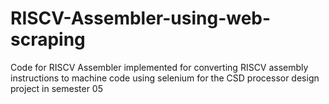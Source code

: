# RISCV-Assembler-using-web-scraping
Code for RISCV Assembler implemented for converting RISCV assembly instructions to machine code using selenium for the CSD processor design project in  semester 05
